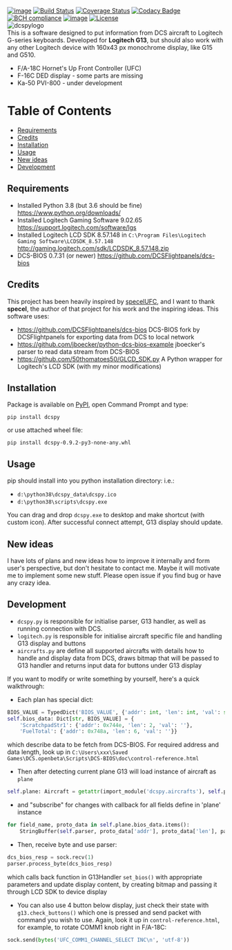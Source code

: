 [![image](https://img.shields.io/badge/pypi-v0.9.2-blue.svg)](https://pypi.org/project/dcspy/)
[![Build Status](https://travis-ci.org/emcek/dcspy.svg?branch=master)](https://travis-ci.org/emcek/dcspy)
[![Coverage Status](https://coveralls.io/repos/github/emcek/dcspy/badge.svg?branch=master)](https://coveralls.io/github/emcek/dcspy?branch=master)
[![Codacy Badge](https://api.codacy.com/project/badge/Grade/5270a4fc2ba24261a3bfa7361150e8ff)](https://www.codacy.com/manual/mplichta/dcspy?utm_source=github.com&amp;utm_medium=referral&amp;utm_content=emcek/dcspy&amp;utm_campaign=Badge_Grade)
[![BCH compliance](https://bettercodehub.com/edge/badge/emcek/dcspy?branch=master)](https://bettercodehub.com/)
[![image](https://img.shields.io/badge/python-3.6%20%7C%203.7%20%7C%203.8-blue.svg)](https://github.com/emcek/dcspy)
[![License](https://img.shields.io/badge/Licence-MIT-blue.svg)](./LICENSE.md)  
![dcspylogo](https://i.imgur.com/eqqrPB8.jpg)  
This is a software designed to put information from DCS aircraft to Logitech G-series keyboards. Developed for **Logitech G13**, but should also work with any other Logitech device with 160x43 px monochrome display, like G15 and G510.
* F/A-18C Hornet's Up Front Controller (UFC)
* F-16C DED display - some parts are missing
* Ka-50 PVI-800 - under development

# Table of Contents
* [Requirements](#requirements)
* [Credits](#credits)
* [Installation](#installation)
* [Usage](#usage)
* [New ideas](#new-ideas)
* [Development](#development)

## Requirements
* Installed Python 3.8 (but 3.6 should be fine) <https://www.python.org/downloads/>
* Installed Logitech Gaming Software 9.02.65 <https://support.logitech.com/software/lgs>
* Installed Logitech LCD SDK 8.57.148 in `C:\Program Files\Logitech Gaming Software\LCDSDK_8.57.148` <http://gaming.logitech.com/sdk/LCDSDK_8.57.148.zip>
* DCS-BIOS 0.7.31 (or newer) <https://github.com/DCSFlightpanels/dcs-bios>

## Credits
This project has been heavily inspired by [specelUFC](https://github.com/specel/specelUFC), and I want to thank **specel**, the author of that project for his work and the inspiring ideas. This software uses:
* <https://github.com/DCSFlightpanels/dcs-bios> DCS-BIOS fork by DCSFlightpanels for exporting data from DCS to local network
* <https://github.com/jboecker/python-dcs-bios-example> jboecker's parser to read data stream from DCS-BIOS
* <https://github.com/50thomatoes50/GLCD_SDK.py> A Python wrapper for Logitech's LCD SDK (with my minor modifications)

## Installation
Package is available on [PyPI](https://pypi.org/project/dcspy/), open Command Prompt and type:
```shell script
pip install dcspy
```
or use attached wheel file:
```shell script
pip install dcspy-0.9.2-py3-none-any.whl
```

## Usage
pip should install into you python installation directory: i.e.:
* `d:\python38\dcspy_data\dcspy.ico`
* `d:\python38\scripts\dcspy.exe`

You can drag and drop `dcspy.exe` to desktop and make shortcut (with custom icon).
After successful connect attempt, G13 display should update. 

## New ideas
I have lots of plans and new ideas how to improve it internally and form user's perspective, but don't hesitate to contact me. Maybe it will motivate me to implement some new stuff. Please open issue if you find bug or have any crazy idea. 

## Development
* `dcspy.py` is responsible for initialise parser, G13 handler, as well as running connection with DCS.
* `logitech.py` is responsible for initialise aircraft specific file and handling G13 display and buttons
* `aircrafts.py` are define all supported aircrafts with details how to handle and display data from DCS, draws bitmap that will be passed to G13 handler and returns input data for buttons under G13 display

If you want to modify or write something by yourself, here's a quick walkthrough:
* Each plan has special dict:
```python
BIOS_VALUE = TypedDict('BIOS_VALUE', {'addr': int, 'len': int, 'val': str})
self.bios_data: Dict[str, BIOS_VALUE] = {
    'ScratchpadStr1': {'addr': 0x744e, 'len': 2, 'val': ''},
    'FuelTotal': {'addr': 0x748a, 'len': 6, 'val': ''}}
```
which describe data to be fetch from DCS-BIOS. For required address and data length, look up in `C:\Users\xxx\Saved Games\DCS.openbeta\Scripts\DCS-BIOS\doc\control-reference.html`
* Then after detecting current plane G13 will load instance of aircraft as `plane`
```python
self.plane: Aircraft = getattr(import_module('dcspy.aircrafts'), self.plane_name)(self.g13_lcd.width, self.g13_lcd.height)
```
* and "subscribe" for changes with callback for all fields define in 'plane' instance
```python
for field_name, proto_data in self.plane.bios_data.items():
    StringBuffer(self.parser, proto_data['addr'], proto_data['len'], partial(self.plane.set_bios, field_name))
```
* Then, receive byte and use parser:
```python
dcs_bios_resp = sock.recv(1)
parser.process_byte(dcs_bios_resp)
```
which calls back function in G13Handler `set_bios()` with appropriate parameters and update display content, by creating bitmap and passing it through LCD SDK to device display

* You can also use 4 button below display, just check their state with `g13.check_buttons()` which one is pressed and send packet with command you wish to use. Again, look it up in `control-reference.html`, for example, to rotate COMM1 knob right in F/A-18C:
```python
sock.send(bytes('UFC_COMM1_CHANNEL_SELECT INC\n', 'utf-8'))
```
